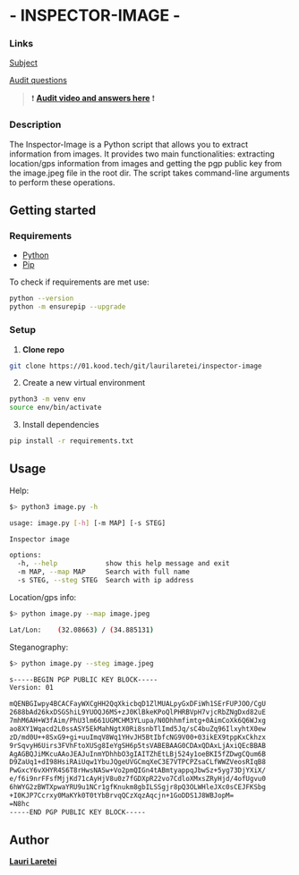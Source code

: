 # - INSPECTOR-IMAGE -

### Links

[Subject](https://github.com/01-edu/public/tree/master/subjects/cybersecurity/inspector-image)

[Audit questions](https://github.com/01-edu/public/tree/master/subjects/cybersecurity/inspector-image/audit)

> ❗ **[Audit video and answers here](https://01.kood.tech/git/laurilaretei/inspector-image/src/branch/master/audit.md)** ❗

### Description

The Inspector-Image is a Python script that allows you to extract information from images.
It provides two main functionalities: extracting location/gps information from images and getting the pgp public key from the image.jpeg file in the root dir.
The script takes command-line arguments to perform these operations.

## Getting started

### Requirements

- [Python](https://www.python.org/downloads/)
- [Pip](https://pip.pypa.io/en/stable/cli/pip_install/)

To check if requirements are met use:

```sh
python --version
python -m ensurepip --upgrade
```

### Setup

1. **Clone repo**

```sh
git clone https://01.kood.tech/git/laurilaretei/inspector-image
```

2. Create a new virtual environment

```sh
python3 -m venv env
source env/bin/activate
```

3. Install dependencies

```sh
pip install -r requirements.txt
```

## Usage

Help:

```sh
$> python3 image.py -h

usage: image.py [-h] [-m MAP] [-s STEG]

Inspector image

options:
  -h, --help            show this help message and exit
  -m MAP, --map MAP     Search with full name
  -s STEG, --steg STEG  Search with ip address
```

Location/gps info:

```sh
$> python image.py --map image.jpeg

Lat/Lon:    (32.08663) / (34.885131)
```

Steganography:

```sh
$> python image.py --steg image.jpeg

s-----BEGIN PGP PUBLIC KEY BLOCK-----
Version: 01

mQENBGIwpy4BCACFayWXCgHH2QqXkicbqD1ZlMUALpyGxDFiWh1SErFUPJOO/CgU
2688bAd26kxDSGShiL9YUOQJ6MS+zJ0KlBkeKPoQlPHRBVpH7vjcRbZNgDxd82uE
7mhM6AH+W3fAim/PhU3lm661UGMCHM3YLupa/N0Dhhmfimtg+0AimCoXk6Q6WJxg
ao8XY1Wqacd2L0ssASY5EkMahNgtX0Ri8snbTlImd5Jq/sC4buZq96IlxyhtX0ew
zD/md0U++8SxG9+gi+uuImqV8Wq1YHvJH5BtIbfcNG9V00+03ikEX9tppKxCkhzx
9rSqvyH6Uirs3FVhFtoXUSg8IeYgSH6p5tsVABEBAAG0CDAxQDAxLjAxiQEcBBAB
AgAGBQJiMKcuAAoJEAJuInmYDhhbO3gIAITZhEtLBj524y1oeBKI5fZDwgCQum6B
D9ZaUq1+dI98HsiRAiUqw1YbuJQgeUVGCmqXeC3E7VTPCPZsaCLfWWZVeosRIqB8
PwGxcY6vXHYR4S6T8rHwsNASw+Vo2pmQIGn4tABmtyappqJbwSz+5yg73DjYXiX/
e/f6i9nrFFsfMjjKd71cAyHjV8u0z7fGDXpR22vo7CdloXMxsZRyHjd/4ofUgvu0
6hWYG2zBWTXpwaYRU9u1NCr1gfKnukm8gbILSSgjr8pQ3OLWHleJXc0sCEJFKSbg
+I0KJP7Ccrxy0MaKYk0T0tYbBrvqQCzXqzAqcjn+1GoDDS1J8WBJopM=
=N8hc
-----END PGP PUBLIC KEY BLOCK-----
```

## Author

**[Lauri Laretei](https://01.kood.tech/git/laurilaretei)**
